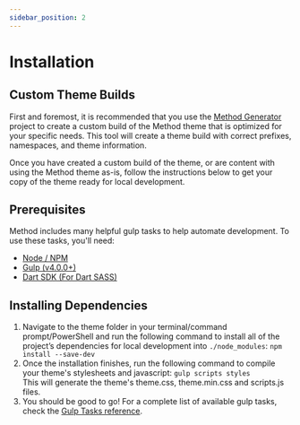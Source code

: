```yaml
---
sidebar_position: 2
---
```


# Installation

## Custom Theme Builds

First and foremost, it is recommended that you use the [Method Generator](https://github.com/pixelwatt/method-generator) project to create a custom build of the Method theme that is optimized for your specific needs. This tool will create a theme build with correct prefixes, namespaces, and theme information.

Once you have created a custom build of the theme, or are content with using the Method theme as-is, follow the instructions below to get your copy of the theme ready for local development.

## Prerequisites

Method includes many helpful gulp tasks to help automate development. To use these tasks, you'll need:
- [Node / NPM](https://nodejs.org/en/)
- [Gulp (v4.0.0+)](https://gulpjs.com/)
- [Dart SDK (For Dart SASS)](https://dart.dev/get-dart#automated-installation-and-updates)

## Installing Dependencies

1. Navigate to the theme folder in your terminal/command prompt/PowerShell and run the following command to install all of the project’s dependencies for local development into `./node_modules`:
`npm install --save-dev`
2. Once the installation finishes, run the following command to compile your theme's stylesheets and javascript:  `gulp scripts styles`  
This will generate the theme's theme.css, theme.min.css and scripts.js files.
3. You should be good to go! For a complete list of available gulp tasks, check the [Gulp Tasks reference](/docs/other-references/gulp-tasks).
